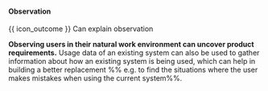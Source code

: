 <div id="title">

#### Observation

</div>

<span id="prereqs"></span>

<span id="outcomes">{{ icon_outcome }} Can explain observation</span>

<div id="body">

**Observing users in their natural work environment can uncover product requirements.** Usage data of an existing system can also be used to gather information about how an existing system is being used, which can help in building a better replacement %%&nbsp;e.g. to find the situations where the user makes mistakes when using the current system%%.

</div>

<div id="extras">
</div>